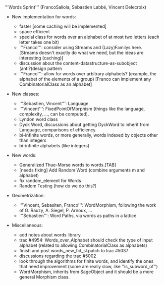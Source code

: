'''Words Sprint''' (FrancoSaliola, Sébastien Labbé, Vincent Delecroix)

 * New implementation for words:
   * faster [some caching will be implemented]
   * space efficient
   * special class for words over an alphabet of at most two letters (each letter takes one bit)
   * '''Franco''': consider using Streams and (Lazy)Familys here. [Streams doesn't exactly do what we need, but the ideas are interesting (caching)]
   * discussion about the content-datastructure-as-subobject (anti?)design pattern
   * '''Franco''': allow for words over arbitrary alphabets? (example, the alphabet of the elements of a group) [Franco can implement any CombinatorialClass as an alphabet]

 * New classes:
   * '''Sebastien, Vincent''': Language
   * '''Vincent''': FixedPointOfMorphism (things like the language, complexity, ..., can be computed).
   * Lyndon word class
   * Dyck Word, discussions about getting DyckWord to inherit from Language, comparisons of efficiency.
   * bi-infinite words, or more generally, words indexed by objects other than integers
   * bi-infinite alphabets (like integers)

 * New words:
   * Generalized Thue-Morse words to words.[TAB]
   * [needs fixing] Add Random Word (combine arguments m and alphabet)
   * fix random_element for Words 
   * Random Testing (how do we do this?)

 * Geometrization:
   * '''Vincent, Sebasiten, Franco''': WordMorphism, following the work of G. Rauzy, A. Siegel, P. Arnoux, ...
   * '''Sebastien''': Word Paths, via words as paths in a lattice

 * Miscellaneous:
   * add notes about words library
   * trac #4954: Words_over_Alphabet should check the type of input alphabet (related to allowing CombinatorialClass as alphabets)
   * finish and post words_new_fct_sl.patch to trac #5037
   * discussions regarding the trac #5002
   * look through the algorithms for finite words, and identify the ones that need improvement (some are really slow, like ''is_subword_of'')
   * WordMorphism, inherits from SageObject and it should be a more general Morphism class.
